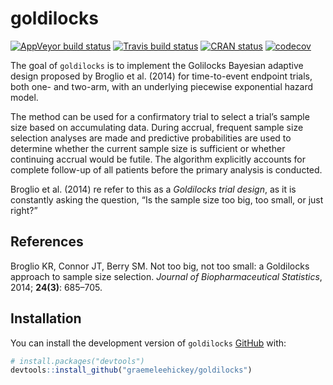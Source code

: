 
<!-- README.md is generated from README.Rmd. Please edit that file -->

# goldilocks

<!-- badges: start -->

[![AppVeyor build
status](https://ci.appveyor.com/api/projects/status/github/graemeleehickey/goldilocks?branch=master&svg=true)](https://ci.appveyor.com/project/graemeleehickey/goldilocks)
[![Travis build
status](https://travis-ci.com/graemeleehickey/goldilocks.svg?branch=master)](https://travis-ci.com/graemeleehickey/goldilocks)
[![CRAN
status](https://www.r-pkg.org/badges/version/goldilocks)](https://CRAN.R-project.org/package=goldilocks)
[![codecov](https://codecov.io/gh/graemeleehickey/goldilocks/branch/main/graph/badge.svg?token=9V6BH1Q4K3)](https://codecov.io/gh/graemeleehickey/goldilocks)
<!-- badges: end -->

The goal of `goldilocks` is to implement the Golilocks Bayesian adaptive
design proposed by Broglio et al. (2014) for time-to-event endpoint
trials, both one- and two-arm, with an underlying piecewise exponential
hazard model.

The method can be used for a confirmatory trial to select a trial’s
sample size based on accumulating data. During accrual, frequent sample
size selection analyses are made and predictive probabilities are used
to determine whether the current sample size is sufficient or whether
continuing accrual would be futile. The algorithm explicitly accounts
for complete follow-up of all patients before the primary analysis is
conducted.

Broglio et al. (2014) re refer to this as a *Goldilocks trial design*,
as it is constantly asking the question, “Is the sample size too big,
too small, or just right?”

## References

Broglio KR, Connor JT, Berry SM. Not too big, not too small: a
Goldilocks approach to sample size selection. *Journal of
Biopharmaceutical Statistics*, 2014; **24(3)**: 685–705.

## Installation

You can install the development version of `goldilocks`
[GitHub](https://github.com/) with:

``` r
# install.packages("devtools")
devtools::install_github("graemeleehickey/goldilocks")
```
